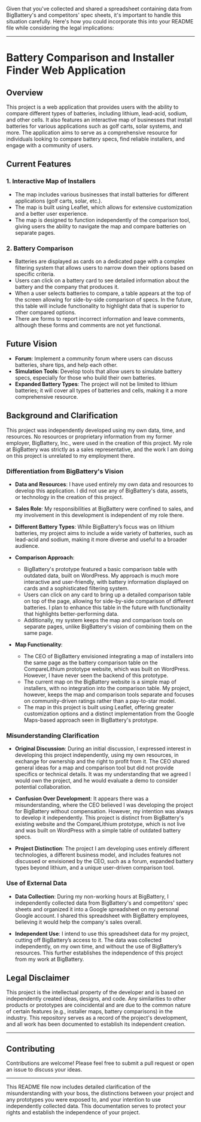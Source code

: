 Given that you've collected and shared a spreadsheet containing data from BigBattery's and competitors' spec sheets, it's important to handle this situation carefully. Here's how you could incorporate this into your README file while considering the legal implications:

---

# Battery Comparison and Installer Finder Web Application

## Overview

This project is a web application that provides users with the ability to compare different types of batteries, including lithium, lead-acid, sodium, and other cells. It also features an interactive map of businesses that install batteries for various applications such as golf carts, solar systems, and more. The application aims to serve as a comprehensive resource for individuals looking to compare battery specs, find reliable installers, and engage with a community of users.

## Current Features

### 1. **Interactive Map of Installers**
   - The map includes various businesses that install batteries for different applications (golf carts, solar, etc.).
   - The map is built using Leaflet, which allows for extensive customization and a better user experience.
   - The map is designed to function independently of the comparison tool, giving users the ability to navigate the map and compare batteries on separate pages.

### 2. **Battery Comparison**
   - Batteries are displayed as cards on a dedicated page with a complex filtering system that allows users to narrow down their options based on specific criteria.
   - Users can click on a battery card to see detailed information about the battery and the company that produces it.
   - When a user selects batteries to compare, a table appears at the top of the screen allowing for side-by-side comparison of specs. In the future, this table will include functionality to highlight data that is superior to other compared options.
   - There are forms to report incorrect information and leave comments, although these forms and comments are not yet functional.

## Future Vision

- **Forum**: Implement a community forum where users can discuss batteries, share tips, and help each other.
- **Simulation Tools**: Develop tools that allow users to simulate battery specs, especially for those who build their own batteries.
- **Expanded Battery Types**: The project will not be limited to lithium batteries; it will cover all types of batteries and cells, making it a more comprehensive resource.

## Background and Clarification

This project was independently developed using my own data, time, and resources. No resources or proprietary information from my former employer, BigBattery, Inc., were used in the creation of this project. My role at BigBattery was strictly as a sales representative, and the work I am doing on this project is unrelated to my employment there.

### Differentiation from BigBattery's Vision

- **Data and Resources**: I have used entirely my own data and resources to develop this application. I did not use any of BigBattery's data, assets, or technology in the creation of this project.

- **Sales Role**: My responsibilities at BigBattery were confined to sales, and my involvement in this development is independent of my role there.

- **Different Battery Types**: While BigBattery’s focus was on lithium batteries, my project aims to include a wide variety of batteries, such as lead-acid and sodium, making it more diverse and useful to a broader audience.

- **Comparison Approach**: 
  - BigBattery's prototype featured a basic comparison table with outdated data, built on WordPress. My approach is much more interactive and user-friendly, with battery information displayed on cards and a sophisticated filtering system.
  - Users can click on any card to bring up a detailed comparison table on top of the page, allowing for side-by-side comparison of different batteries. I plan to enhance this table in the future with functionality that highlights better-performing data.
  - Additionally, my system keeps the map and comparison tools on separate pages, unlike BigBattery's vision of combining them on the same page.

- **Map Functionality**: 
  - The CEO of BigBattery envisioned integrating a map of installers into the same page as the battery comparison table on the CompareLithium prototype website, which was built on WordPress. However, I have never seen the backend of this prototype.
  - The current map on the BigBattery website is a simple map of installers, with no integration into the comparison table. My project, however, keeps the map and comparison tools separate and focuses on community-driven ratings rather than a pay-to-star model.
  - The map in this project is built using Leaflet, offering greater customization options and a distinct implementation from the Google Maps-based approach seen in BigBattery's prototype.

### Misunderstanding Clarification

- **Original Discussion**: During an initial discussion, I expressed interest in developing this project independently, using my own resources, in exchange for ownership and the right to profit from it. The CEO shared general ideas for a map and comparison tool but did not provide specifics or technical details. It was my understanding that we agreed I would own the project, and he would evaluate a demo to consider potential collaboration.
  
- **Confusion Over Development**: It appears there was a misunderstanding, where the CEO believed I was developing the project for BigBattery without compensation. However, my intention was always to develop it independently. This project is distinct from BigBattery's existing website and the CompareLithium prototype, which is not live and was built on WordPress with a simple table of outdated battery specs.

- **Project Distinction**: The project I am developing uses entirely different technologies, a different business model, and includes features not discussed or envisioned by the CEO, such as a forum, expanded battery types beyond lithium, and a unique user-driven comparison tool.

### Use of External Data

- **Data Collection**: During my non-working hours at BigBattery, I independently collected data from BigBattery's and competitors' spec sheets and organized it into a Google spreadsheet on my personal Google account. I shared this spreadsheet with BigBattery employees, believing it would help the company's sales overall.
  
- **Independent Use**: I intend to use this spreadsheet data for my project, cutting off BigBattery’s access to it. The data was collected independently, on my own time, and without the use of BigBattery’s resources. This further establishes the independence of this project from my work at BigBattery.

## Legal Disclaimer

This project is the intellectual property of the developer and is based on independently created ideas, designs, and code. Any similarities to other products or prototypes are coincidental and are due to the common nature of certain features (e.g., installer maps, battery comparisons) in the industry. This repository serves as a record of the project's development, and all work has been documented to establish its independent creation.

---

## Contributing

Contributions are welcome! Please feel free to submit a pull request or open an issue to discuss your ideas.

---

This README file now includes detailed clarification of the misunderstanding with your boss, the distinctions between your project and any prototypes you were exposed to, and your intention to use independently collected data. This documentation serves to protect your rights and establish the independence of your project.